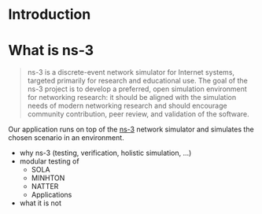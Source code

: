# Introduction

# What is ns-3
> ns-3 is a discrete-event network simulator for Internet systems, targeted primarily for research and educational use. The goal of the ns-3 project is to develop a preferred, open simulation environment for networking research: it should be aligned with the simulation needs of modern networking research and should encourage community contribution, peer review, and validation of the software.

Our application runs on top of the [ns-3](https://www.nsnam.org/) network simulator and simulates the chosen scenario in an environment.



- why ns-3 (testing, verification, holistic simulation, ...)
- modular testing of
    - SOLA
    - MINHTON
    - NATTER
    - Applications
- what it is not
